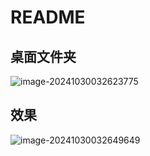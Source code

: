 # README
## 桌面文件夹

![image-20241030032623775](.src\image-20241030032623775.png)

## 效果

![image-20241030032649649](.src\image-20241030032649649.png)

